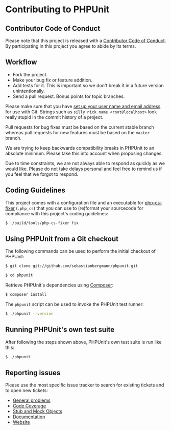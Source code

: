 # Contributing to PHPUnit

## Contributor Code of Conduct

Please note that this project is released with a [Contributor Code of Conduct](CODE_OF_CONDUCT.md). By participating in this project you agree to abide by its terms.

## Workflow

* Fork the project.
* Make your bug fix or feature addition.
* Add tests for it. This is important so we don't break it in a future version unintentionally.
* Send a pull request. Bonus points for topic branches.

Please make sure that you have [set up your user name and email address](http://git-scm.com/book/en/v2/Getting-Started-First-Time-Git-Setup) for use with Git. Strings such as `silly nick name <root@localhost>` look really stupid in the commit history of a project.

Pull requests for bug fixes must be based on the current stable branch whereas pull requests for new features must be based on the `master` branch.

We are trying to keep backwards compatibility breaks in PHPUnit to an absolute minimum. Please take this into account when proposing changes.

Due to time constraints, we are not always able to respond as quickly as we would like. Please do not take delays personal and feel free to remind us if you feel that we forgot to respond.

## Coding Guidelines

This project comes with a configuration file and an executable for [php-cs-fixer](https://github.com/FriendsOfPHP/PHP-CS-Fixer) (`.php_cs`) that you can use to (re)format your sourcecode for compliance with this project's coding guidelines:

```bash
$ ./build/tools/php-cs-fixer fix
```

## Using PHPUnit from a Git checkout

The following commands can be used to perform the initial checkout of PHPUnit:

```bash
$ git clone git://github.com/sebastianbergmann/phpunit.git

$ cd phpunit
```

Retrieve PHPUnit's dependencies using [Composer](https://getcomposer.org/):

```bash
$ composer install
```

The `phpunit` script can be used to invoke the PHPUnit test runner:

```bash
$ ./phpunit --version
```

## Running PHPUnit's own test suite

After following the steps shown above, PHPUnit's own test suite is run like this:

```bash
$ ./phpunit
```

## Reporting issues

Please use the most specific issue tracker to search for existing tickets and to open new tickets:

* [General problems](https://github.com/sebastianbergmann/phpunit/issues)
* [Code Coverage](https://github.com/sebastianbergmann/php-code-coverage/issues)
* [Stub and Mock Objects](https://github.com/sebastianbergmann/phpunit-mock-objects/issues)
* [Documentation](https://github.com/sebastianbergmann/phpunit-documentation/issues)
* [Website](https://github.com/sebastianbergmann/phpunit-website/issues)

